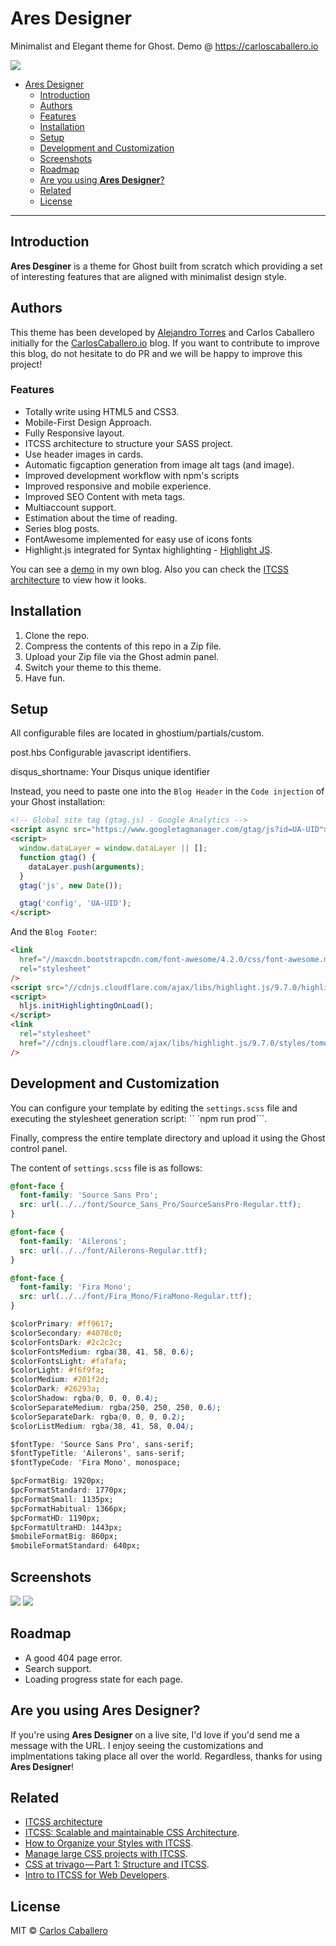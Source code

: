 # Ares Designer

Minimalist and Elegant theme for Ghost. Demo @ https://carloscaballero.io

[<img src="https://i.postimg.cc/fWY2QX89/ghost.png">](https://carloscaballero.io)

- [Ares Designer](#ares-designer)
  - [Introduction](#introduction)
  - [Authors](#authors)
  - [Features](#features)
  - [Installation](#installation)
  - [Setup](#setup)
  - [Development and Customization](#development-and-customization)
  - [Screenshots](#screenshots)
  - [Roadmap](#roadmap)
  - [Are you using **Ares Designer**?](#are-you-using-ares-designer)
  - [Related](#related)
  - [License](#license)

---

## Introduction

**Ares Desginer** is a theme for Ghost built from scratch which providing a set of interesting features that are aligned with minimalist design style.

## Authors

This theme has been developed by [Alejandro Torres](https://github.com/torresalejandro) and Carlos Caballero initially for the [CarlosCaballero.io](https://carloscaballero.io) blog. If you want to contribute to improve this blog, do not hesitate to do PR and we will be happy to improve this project!

### Features

- Totally write using HTML5 and CSS3.
- Mobile-First Design Approach.
- Fully Responsive layout.
- ITCSS architecture to structure your SASS project.
- Use header images in cards.
- Automatic figcaption generation from image alt tags (and image).
- Improved development workflow with npm's scripts
- Improved responsive and mobile experience.
- Improved SEO Content with meta tags.
- Multiaccount support.
- Estimation about the time of reading.
- Series blog posts.
- FontAwesome implemented for easy use of icons fonts
- Highlight.js integrated for Syntax highlighting - [Highlight JS](http://highlightjs.org).

You can see a [demo](https://carloscaballero.io) in my own blog. Also you can check the [ITCSS architecture](https://carloscaballero.io/understanding-itcss-real-case-using-itcss-https-carloscaballero-io) to view how it looks.

## Installation

1. Clone the repo.
2. Compress the contents of this repo in a Zip file.
3. Upload your Zip file via the Ghost admin panel.
4. Switch your theme to this theme.
5. Have fun.

## Setup

All configurable files are located in ghostium/partials/custom.

post.hbs
Configurable javascript identifiers.

disqus_shortname: Your Disqus unique identifier

Instead, you need to paste one into the `Blog Header` in the `Code injection` of your Ghost installation:

```html
<!-- Global site tag (gtag.js) - Google Analytics -->
<script async src="https://www.googletagmanager.com/gtag/js?id=UA-UID"></script>
<script>
  window.dataLayer = window.dataLayer || [];
  function gtag() {
    dataLayer.push(arguments);
  }
  gtag('js', new Date());

  gtag('config', 'UA-UID');
</script>
```

And the `Blog Footer`:

```html
<link
  href="//maxcdn.bootstrapcdn.com/font-awesome/4.2.0/css/font-awesome.min.css"
  rel="stylesheet"
/>
<script src="//cdnjs.cloudflare.com/ajax/libs/highlight.js/9.7.0/highlight.min.js"></script>
<script>
  hljs.initHighlightingOnLoad();
</script>
<link
  rel="stylesheet"
  href="//cdnjs.cloudflare.com/ajax/libs/highlight.js/9.7.0/styles/tomorrow-night-eighties.min.css"
/>
```

## Development and Customization

You can configure your template by editing the `settings.scss` file and executing the stylesheet generation script: `` `npm run prod```.

Finally, compress the entire template directory and upload it using the Ghost control panel.

The content of `settings.scss` file is as follows:

```css
@font-face {
  font-family: 'Source Sans Pro';
  src: url(../../font/Source_Sans_Pro/SourceSansPro-Regular.ttf);
}

@font-face {
  font-family: 'Ailerons';
  src: url(../../font/Ailerons-Regular.ttf);
}

@font-face {
  font-family: 'Fira Mono';
  src: url(../../font/Fira_Mono/FiraMono-Regular.ttf);
}

$colorPrimary: #ff9617;
$colorSecondary: #4078c0;
$colorFontsDark: #2c2c2c;
$colorFontsMedium: rgba(38, 41, 58, 0.6);
$colorFontsLight: #fafafa;
$colorLight: #f6f9fa;
$colorMedium: #201f2d;
$colorDark: #26293a;
$colorShadow: rgba(0, 0, 0, 0.4);
$colorSeparateMedium: rgba(250, 250, 250, 0.6);
$colorSeparateDark: rgba(0, 0, 0, 0.2);
$colorListMedium: rgba(38, 41, 58, 0.04);

$fontType: 'Source Sans Pro', sans-serif;
$fontTypeTitle: 'Ailerons', sans-serif;
$fontTypeCode: 'Fira Mono', monospace;

$pcFormatBig: 1920px;
$pcFormatStandard: 1770px;
$pcFormatSmall: 1135px;
$pcFormatHabitual: 1366px;
$pcFormatHD: 1190px;
$pcFormatUltraHD: 1443px;
$mobileFormatBig: 860px;
$mobileFormatStandard: 640px;
```

## Screenshots

[<img src="https://i.postimg.cc/fWY2QX89/ghost.png">](https://carloscaballero.io)
[<img src="https://i.postimg.cc/NG6fZJmv/mobile01.jpg">](https://carloscaballero.io)

## Roadmap

- A good 404 page error.
- Search support.
- Loading progress state for each page.

## Are you using **Ares Designer**?

If you're using **Ares Designer** on a live site, I'd love if you'd send me a message with the URL. I enjoy seeing the customizations and implmentations taking place all over the world. Regardless, thanks for using **Ares Designer**!

## Related

- [ITCSS architecture](https://carloscaballero.io/understanding-itcss-real-case-using-itcss-https-carloscaballero-io)
- [ITCSS: Scalable and maintainable CSS Architecture](https://www.xfive.co/blog/itcss-scalable-maintainable-css-architecture/).
- [How to Organize your Styles with ITCSS](https://blog.codeminer42.com/how-to-organize-your-styles-with-itcss-3787cbc6dcbf).
- [Manage large CSS projects with ITCSS](https://www.creativebloq.com/web-design/manage-large-css-projects-itcss-101517528).
- [CSS at trivago — Part 1: Structure and ITCSS](https://medium.com/@pistenprinz/css-at-trivago-part-1-structure-and-itcss-52f63ed557ca).
- [Intro to ITCSS for Web Developers](https://www.hongkiat.com/blog/inverted-triangle-css-web-development/).

## License

MIT © [Carlos Caballero](carloscaballero.io)

